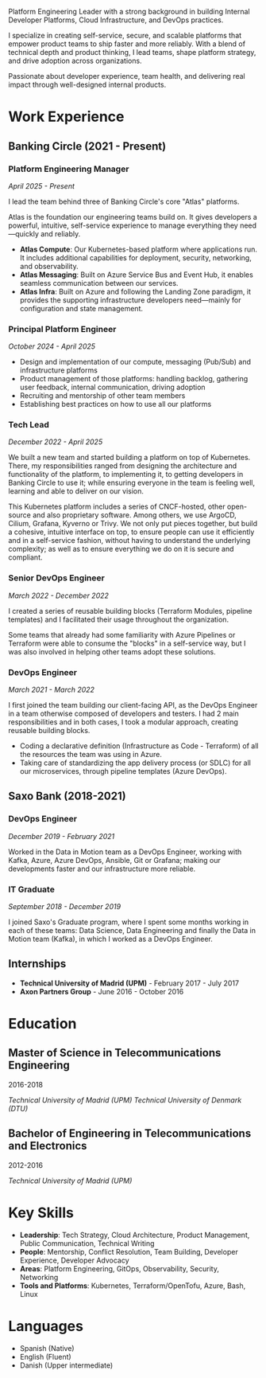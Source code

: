 Platform Engineering Leader with a strong background in building Internal Developer Platforms, Cloud Infrastructure, and DevOps practices.

I specialize in creating self-service, secure, and scalable platforms that empower product teams to ship faster and more reliably. With a blend of technical depth and product thinking, I lead teams, shape platform strategy, and drive adoption across organizations.

Passionate about developer experience, team health, and delivering real impact through well-designed internal products.

# Work Experience

## Banking Circle (2021 - Present)

### Platform Engineering Manager
*April 2025 - Present*

I lead the team behind three of Banking Circle's core "Atlas" platforms.

Atlas is the foundation our engineering teams build on. It gives developers a powerful, intuitive, self-service experience to manage everything they need—quickly and reliably.

- **Atlas Compute**: Our Kubernetes-based platform where applications run. It includes additional capabilities for deployment, security, networking, and observability. 
- **Atlas Messaging**: Built on Azure Service Bus and Event Hub, it enables seamless communication between our services. 
- **Atlas Infra**: Built on Azure and following the Landing Zone paradigm, it provides the supporting infrastructure developers need—mainly for configuration and state management.

### Principal Platform Engineer
*October 2024 - April 2025*

- Design and implementation of our compute, messaging (Pub/Sub) and infrastructure platforms
- Product management of those platforms: handling backlog, gathering user feedback, internal communication, driving adoption
- Recruiting and mentorship of other team members
- Establishing best practices on how to use all our platforms

### Tech Lead
*December 2022 - April 2025*

We built a new team and started building a platform on top of Kubernetes. There, my responsibilities ranged from designing the architecture and functionality of the platform, to implementing it, to getting developers in Banking Circle to use it; while ensuring everyone in the team is feeling well, learning and able to deliver on our vision.

This Kubernetes platform includes a series of CNCF-hosted, other open-source and also proprietary software. Among others, we use ArgoCD, Cilium, Grafana, Kyverno or Trivy. We not only put pieces together, but build a cohesive, intuitive interface on top, to ensure people can use it efficiently and in a self-service fashion, without having to understand the underlying complexity; as well as to ensure everything we do on it is secure and compliant.

### Senior DevOps Engineer
*March 2022 - December 2022*

I created a series of reusable building blocks (Terraform Modules, pipeline templates) and I facilitated their usage throughout the organization.

Some teams that already had some familiarity with Azure Pipelines or Terraform were able to consume the "blocks" in a self-service way, but I was also involved in helping other teams adopt these solutions.

### DevOps Engineer
*March 2021 - March 2022*

I first joined the team building our client-facing API, as the DevOps Engineer in a team otherwise composed of developers and testers. I had 2 main responsibilities and in both cases, I took a modular approach, creating reusable building blocks.

- Coding a declarative definition (Infrastructure as Code - Terraform) of all the resources the team was using in Azure.
- Taking care of standardizing the app delivery process (or SDLC) for all our microservices, through pipeline templates (Azure DevOps).

## Saxo Bank (2018-2021)

### DevOps Engineer
*December 2019 - February 2021*

Worked in the Data in Motion team as a DevOps Engineer, working with Kafka, Azure, Azure DevOps, Ansible, Git or Grafana; making our developments faster and our infrastructure more reliable.

### IT Graduate
*September 2018 - December 2019*

I joined Saxo's Graduate program, where I spent some months working in each of these teams: Data Science, Data Engineering and finally the Data in Motion team (Kafka), in which I worked as a DevOps Engineer.

## Internships

- **Technical University of Madrid (UPM)** - February 2017 - July 2017
- **Axon Partners Group** - June 2016 - October 2016

# Education

## Master of Science in Telecommunications Engineering

2016-2018

*Technical University of Madrid (UPM)*
*Technical University of Denmark (DTU)*

## Bachelor of Engineering in Telecommunications and Electronics

2012-2016

*Technical University of Madrid (UPM)*

# Key Skills

- **Leadership**: Tech Strategy, Cloud Architecture, Product Management, Public Communication, Technical Writing
- **People**: Mentorship, Conflict Resolution, Team Building, Developer Experience, Developer Advocacy
- **Areas**: Platform Engineering, GitOps, Observability, Security, Networking
- **Tools and Platforms**: Kubernetes, Terraform/OpenTofu, Azure, Bash, Linux

# Languages

* Spanish (Native)
* English (Fluent)
* Danish (Upper intermediate)